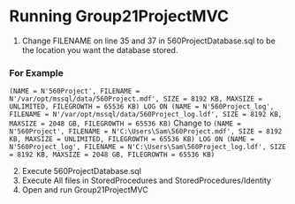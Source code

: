 
# Running Group21ProjectMVC
1. Change FILENAME on line 35 and 37 in 560ProjectDatabase.sql to be the location you want the database stored.
### For Example
``
	 (NAME = N'560Project', FILENAME = N'/var/opt/mssql/data/560Project.mdf', SIZE = 8192 KB, MAXSIZE = UNLIMITED, FILEGROWTH = 65536 KB)
	 LOG ON
	 (NAME = N'560Project_log', FILENAME = N'/var/opt/mssql/data/560Project_log.ldf', SIZE = 8192 KB, MAXSIZE = 2048 GB, FILEGROWTH = 65536 KB)
``
Change to
``
	 (NAME = N'560Project', FILENAME = N'C:\Users\Sam\560Project.mdf', SIZE = 8192 KB, MAXSIZE = UNLIMITED, FILEGROWTH = 65536 KB)
	 LOG ON
	 (NAME = N'560Project_log', FILENAME = N'C:\Users\Sam\560Project_log.ldf', SIZE = 8192 KB, MAXSIZE = 2048 GB, FILEGROWTH = 65536 KB)
``

2. Execute 560ProjectDatabase.sql
3. Execute All files in StoredProcedures and StoredProcedures/Identity
4. Open and run Group21ProjectMVC
